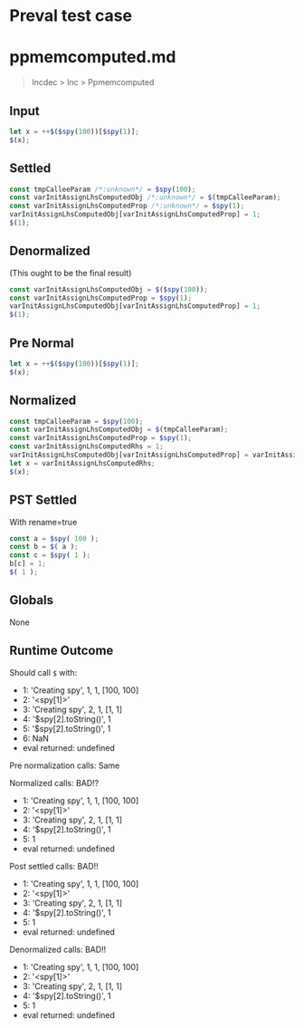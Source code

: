 # Preval test case

# ppmemcomputed.md

> Incdec > Inc > Ppmemcomputed
>
>

## Input

`````js filename=intro
let x = ++$($spy(100))[$spy(1)];
$(x);
`````

## Settled


`````js filename=intro
const tmpCalleeParam /*:unknown*/ = $spy(100);
const varInitAssignLhsComputedObj /*:unknown*/ = $(tmpCalleeParam);
const varInitAssignLhsComputedProp /*:unknown*/ = $spy(1);
varInitAssignLhsComputedObj[varInitAssignLhsComputedProp] = 1;
$(1);
`````

## Denormalized
(This ought to be the final result)

`````js filename=intro
const varInitAssignLhsComputedObj = $($spy(100));
const varInitAssignLhsComputedProp = $spy(1);
varInitAssignLhsComputedObj[varInitAssignLhsComputedProp] = 1;
$(1);
`````

## Pre Normal


`````js filename=intro
let x = ++$($spy(100))[$spy(1)];
$(x);
`````

## Normalized


`````js filename=intro
const tmpCalleeParam = $spy(100);
const varInitAssignLhsComputedObj = $(tmpCalleeParam);
const varInitAssignLhsComputedProp = $spy(1);
const varInitAssignLhsComputedRhs = 1;
varInitAssignLhsComputedObj[varInitAssignLhsComputedProp] = varInitAssignLhsComputedRhs;
let x = varInitAssignLhsComputedRhs;
$(x);
`````

## PST Settled
With rename=true

`````js filename=intro
const a = $spy( 100 );
const b = $( a );
const c = $spy( 1 );
b[c] = 1;
$( 1 );
`````

## Globals

None

## Runtime Outcome

Should call `$` with:
 - 1: 'Creating spy', 1, 1, [100, 100]
 - 2: '<spy[1]>'
 - 3: 'Creating spy', 2, 1, [1, 1]
 - 4: '$spy[2].toString()', 1
 - 5: '$spy[2].toString()', 1
 - 6: NaN
 - eval returned: undefined

Pre normalization calls: Same

Normalized calls: BAD!?
 - 1: 'Creating spy', 1, 1, [100, 100]
 - 2: '<spy[1]>'
 - 3: 'Creating spy', 2, 1, [1, 1]
 - 4: '$spy[2].toString()', 1
 - 5: 1
 - eval returned: undefined

Post settled calls: BAD!!
 - 1: 'Creating spy', 1, 1, [100, 100]
 - 2: '<spy[1]>'
 - 3: 'Creating spy', 2, 1, [1, 1]
 - 4: '$spy[2].toString()', 1
 - 5: 1
 - eval returned: undefined

Denormalized calls: BAD!!
 - 1: 'Creating spy', 1, 1, [100, 100]
 - 2: '<spy[1]>'
 - 3: 'Creating spy', 2, 1, [1, 1]
 - 4: '$spy[2].toString()', 1
 - 5: 1
 - eval returned: undefined
